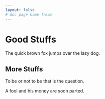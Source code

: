 ```yaml
---
layout: false
# doc page home false
---
```


# Good Stuffs

The quick brown fox jumps over the
lazy dog.

## More Stuffs

To be or not to be that is the question.

A fool and his money are soon parted.
